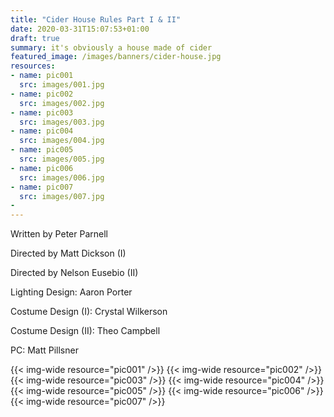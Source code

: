 ```yaml
---
title: "Cider House Rules Part I & II"
date: 2020-03-31T15:07:53+01:00
draft: true
summary: it's obviously a house made of cider
featured_image: /images/banners/cider-house.jpg
resources:
- name: pic001
  src: images/001.jpg
- name: pic002
  src: images/002.jpg
- name: pic003
  src: images/003.jpg
- name: pic004
  src: images/004.jpg
- name: pic005
  src: images/005.jpg
- name: pic006
  src: images/006.jpg
- name: pic007
  src: images/007.jpg
-
---
```

Written by Peter Parnell

Directed by Matt Dickson (I)

Directed by Nelson Eusebio (II)

Lighting Design: Aaron Porter

Costume Design (I): Crystal Wilkerson

Costume Design (II): Theo Campbell

PC: Matt Pillsner

{{< img-wide resource="pic001" />}}
{{< img-wide resource="pic002" />}}
{{< img-wide resource="pic003" />}}
{{< img-wide resource="pic004" />}}
{{< img-wide resource="pic005" />}}
{{< img-wide resource="pic006" />}}
{{< img-wide resource="pic007" />}}
